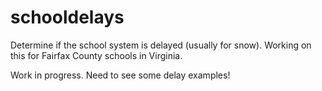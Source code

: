 schooldelays
============

Determine if the school system is delayed (usually for snow).  Working on this for Fairfax County schools in Virginia.

Work in progress.  Need to see some delay examples!
